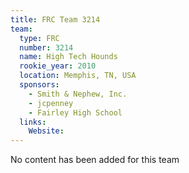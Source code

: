 ```yaml
---
title: FRC Team 3214
team:
  type: FRC
  number: 3214
  name: High Tech Hounds
  rookie_year: 2010
  location: Memphis, TN, USA
  sponsors:
    - Smith & Nephew, Inc.
    - jcpenney
    - Fairley High School
  links:
    Website: 
---
```

No content has been added for this team